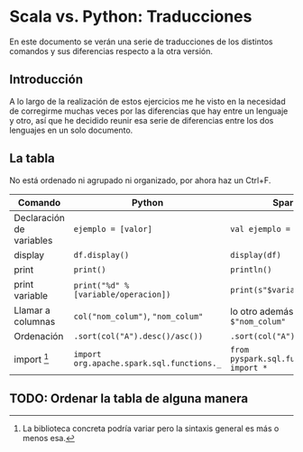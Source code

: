 # Scala vs. Python: Traducciones

En este documento se verán una serie de traducciones de los distintos comandos y sus diferencias respecto a la otra versión.

## Introducción
A lo largo de la realización de estos ejercicios me he visto en la necesidad de corregirme muchas veces por las diferencias que hay entre un lenguaje y otro, así que he decidido reunir esa serie de diferencias entre los dos lenguajes en un solo documento.

## La tabla

No está ordenado ni agrupado ni organizado, por ahora haz un Ctrl+F.

| Comando | Python | Spark |
| ------- | ------ | ----- |
| Declaración de variables | `ejemplo = [valor]` | `val ejemplo = [valor]` |
| display | `df.display()` | `display(df)` |
| print | `print()` | ``println()`` |
| print variable | `print("%d" % [variable/operacion])` | `print(s"$variable")` |
| Llamar a columnas | `col("nom_colum")`, `"nom_colum"` | lo otro además de `$"nom_colum"` |
| Ordenación | `.sort(col("A").desc()/asc())` | `.sort(col("A").desc/asc)` |
| import [^import] | `import org.apache.spark.sql.functions._` | `from pyspark.sql.functions import *` |

[^import]: La biblioteca concreta podría variar pero la sintaxis general es más o menos esa.

## TODO: Ordenar la tabla de alguna manera
